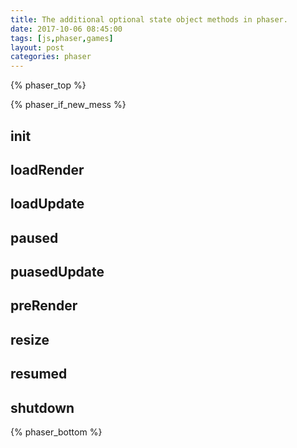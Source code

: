 ```yaml
---
title: The additional optional state object methods in phaser.
date: 2017-10-06 08:45:00
tags: [js,phaser,games]
layout: post
categories: phaser
---
```


<!-- more -->

{% phaser_top %}

{% phaser_if_new_mess %}

## init

## loadRender

## loadUpdate

## paused

## puasedUpdate

## preRender

## resize

## resumed

## shutdown


{% phaser_bottom %}